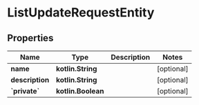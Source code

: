 
# ListUpdateRequestEntity

## Properties
Name | Type | Description | Notes
------------ | ------------- | ------------- | -------------
**name** | **kotlin.String** |  |  [optional]
**description** | **kotlin.String** |  |  [optional]
**&#x60;private&#x60;** | **kotlin.Boolean** |  |  [optional]



